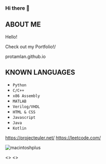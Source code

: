 ### Hi there 👋
<h2><b>ABOUT ME</b></h2>
<p>Hello!</p>
<p>Check out my Portfolio!/</p>
protamlan.github.io
<br>
	
<h2><b>KNOWN LANGUAGES</b></h2>
<ul>
	<li><code>Python</code></li>
	<li><code>C/C++</code></li>
	<li><code>x86 Assembly</code></li>
	<li><code>MATLAB</code></li>
	<li><code>Verilog/VHDL</code></li>
	<li><code>HTML & CSS</code></li>
	<li><code>Javascript</code></li>
	<li><code>Java</code></li>
	<li><code>Kotlin</code></li>
</ul>

https://projecteuler.net/
https://leetcode.com/


![macintoshplus](https://user-images.githubusercontent.com/75819639/185818890-c1a82547-d483-43a1-88c0-8667070aa0ea.gif)



<>  <>
